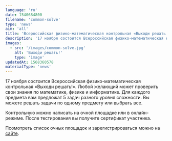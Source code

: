 ```yaml
---
language: 'ru'
date: 1540684800
filename: 'common-solve'
type: 'news'
aim: 'all'
title: 'Всероссийская физико-математическая контрольная «Выходи решать!»'
description: '17 ноября состоится Всероссийская физико-математическая контрольная «Выходи решать!».'
images:
  - src: '/images/common-solve.jpg'
    alt: 'Выходи решать!'
    type: 'image'
updatedAt: 1568360578
materialType: 'news'
---
```

17 ноября состоится Всероссийская физико-математическая контрольная «Выходи решать!». Любой желающий может проверить свои знания по математике, физике и информатике. Для каждого предмета вам предложат 5 задач разного уровня сложности. Вы можете решать задачи по одному предмету или выбрать все.

Контрольную можно написать на очной площадке или в онлайн-режиме. После тестирования вы получите сертификат участника.

Псомотреть список очных площадок и зарегистрироваться можно на [сайте](https://goo.gl/EK99fS).
